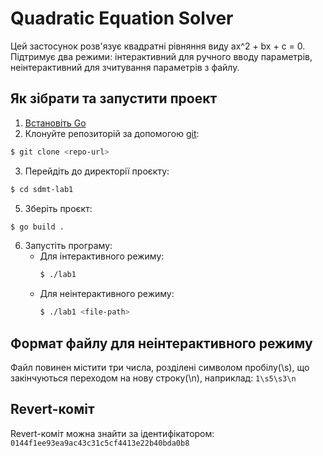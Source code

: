 # Quadratic Equation Solver

Цей застосунок розв'язує квадратні рівняння виду ax^2 + bx + c = 0. Підтримує два режими: інтерактивний для ручного вводу параметрів, неінтерактивний для зчитування параметрів з файлу.

## Як зібрати та запустити проект

1. [Встановіть Go](https://golang.org/doc/install)
2. Клонуйте репозиторій за допомогою [git](https://git-scm.com/downloads):
  ```sh
  $ git clone <repo-url>
  ```
3. Перейдіть до директорії проєкту:
  ```sh
  $ cd sdmt-lab1
  ```
5. Зберіть проєкт:
  ```sh
  $ go build .
  ```
6. Запустіть програму:
   - Для інтерактивного режиму:
     ```sh
     $ ./lab1
     ```
   - Для неінтерактивного режиму:
     ```sh
     $ ./lab1 <file-path>
     ```

## Формат файлу для неінтерактивного режиму

Файл повинен містити три числа, розділені символом пробілу(\s), що закінчуються переходом на нову строку(\n), наприклад: `1\s5\s3\n`

## Revert-коміт

Revert-коміт можна знайти за ідентифікатором: `0144f1ee93ea9ac43c31c5cf4413e22b40bda0b8`
